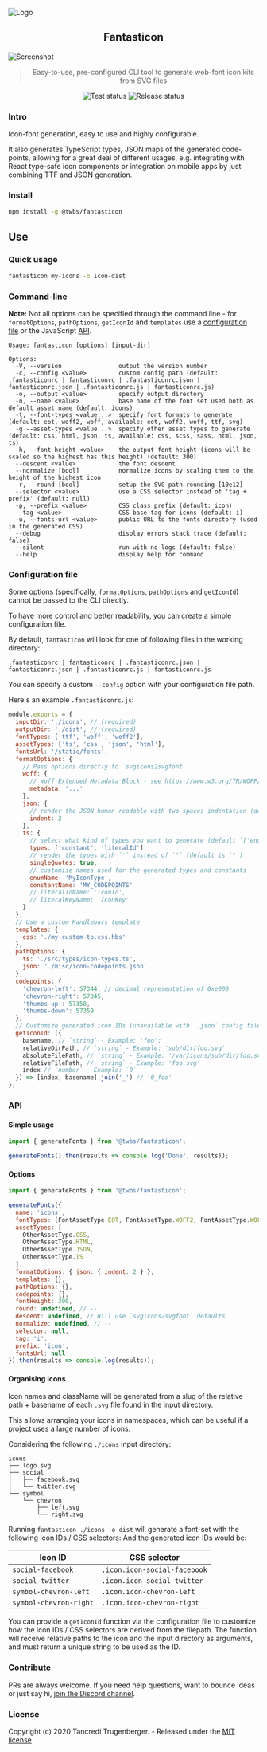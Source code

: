 ![Logo](https://github.com/twbs/fantasticon/blob/dev/.github/logo.png)

<h2 align="center">Fantasticon</h2>

![Screenshot](https://github.com/twbs/fantasticon/blob/dev/.github/screenshot.png)

<blockquote align="center">
  Easy-to-use, pre-configured CLI tool to generate web-font icon kits from SVG files
</blockquote>

<p align="center">
  <img src="https://github.com/twbs/fantasticon/workflows/Test/badge.svg" alt="Test status">
  <img src="https://github.com/twbs/fantasticon/workflows/Release/badge.svg" alt="Release status">
</p>

### Intro

Icon-font generation, easy to use and highly configurable.

It also generates TypeScript types, JSON maps of the generated code-points, allowing for a great deal of different usages, e.g. integrating with React type-safe icon components or integration on mobile apps by just combining TTF and JSON generation.

### Install

```bash
npm install -g @twbs/fantasticon
```

## Use

### Quick usage

```bash
fantasticon my-icons -o icon-dist
```

### Command-line

**Note:** Not all options can be specified through the command line - for `formatOptions`, `pathOptions`, `getIconId` and `templates` use a [configuration file](#configuration-file) or the JavaScript [API](#api).

```
Usage: fantasticon [options] [input-dir]

Options:
  -V, --version                output the version number
  -c, --config <value>         custom config path (default: .fantasticonrc | fantasticonrc | .fantasticonrc.json | fantasticonrc.json | .fantasticonrc.js | fantasticonrc.js)
  -o, --output <value>         specify output directory
  -n, --name <value>           base name of the font set used both as default asset name (default: icons)
  -t, --font-types <value...>  specify font formats to generate (default: eot, woff2, woff, available: eot, woff2, woff, ttf, svg)
  -g --asset-types <value...>  specify other asset types to generate (default: css, html, json, ts, available: css, scss, sass, html, json, ts)
  -h, --font-height <value>    the output font height (icons will be scaled so the highest has this height) (default: 300)
  --descent <value>            the font descent
  --normalize [bool]           normalize icons by scaling them to the height of the highest icon
  -r, --round [bool]           setup the SVG path rounding [10e12]
  --selector <value>           use a CSS selector instead of 'tag + prefix' (default: null)
  -p, --prefix <value>         CSS class prefix (default: icon)
  --tag <value>                CSS base tag for icons (default: i)
  -u, --fonts-url <value>      public URL to the fonts directory (used in the generated CSS)
  --debug                      display errors stack trace (default: false)
  --silent                     run with no logs (default: false)
  --help                       display help for command
```

### Configuration file

Some options (specifically, `formatOptions`, `pathOptions` and `getIconId`) cannot be passed to the CLI directly.

To have more control and better readability, you can create a simple configuration file.

By default, `fantasticon` will look for one of following files in the working directory:

```
.fantasticonrc | fantasticonrc | .fantasticonrc.json | fantasticonrc.json | .fantasticonrc.js | fantasticonrc.js
```

You can specify a custom `--config` option with your configuration file path.

Here's an example `.fantasticonrc.js`:

```js
module.exports = {
  inputDir: './icons', // (required)
  outputDir: './dist', // (required)
  fontTypes: ['ttf', 'woff', 'woff2'],
  assetTypes: ['ts', 'css', 'json', 'html'],
  fontsUrl: '/static/fonts',
  formatOptions: {
    // Pass options directly to `svgicons2svgfont`
    woff: {
      // Woff Extended Metadata Block - see https://www.w3.org/TR/WOFF/#Metadata
      metadata: '...'
    },
    json: {
      // render the JSON human readable with two spaces indentation (default is none, so minified)
      indent: 2
    },
    ts: {
      // select what kind of types you want to generate (default `['enum', 'constant', 'literalId', 'literalKey']`)
      types: ['constant', 'literalId'],
      // render the types with `'` instead of `"` (default is `"`)
      singleQuotes: true,
      // customise names used for the generated types and constants
      enumName: 'MyIconType',
      constantName: 'MY_CODEPOINTS'
      // literalIdName: 'IconId',
      // literalKeyName: 'IconKey'
    }
  },
  // Use a custom Handlebars template
  templates: {
    css: './my-custom-tp.css.hbs'
  },
  pathOptions: {
    ts: './src/types/icon-types.ts',
    json: './misc/icon-codepoints.json'
  },
  codepoints: {
    'chevron-left': 57344, // decimal representation of 0xe000
    'chevron-right': 57345,
    'thumbs-up': 57358,
    'thumbs-down': 57359
  },
  // Customize generated icon IDs (unavailable with `.json` config file)
  getIconId: ({
    basename, // `string` - Example: 'foo';
    relativeDirPath, // `string` - Example: 'sub/dir/foo.svg'
    absoluteFilePath, // `string` - Example: '/var/icons/sub/dir/foo.svg'
    relativeFilePath, // `string` - Example: 'foo.svg'
    index // `number` - Example: `0`
  }) => [index, basename].join('_') // '0_foo'
};
```

### API

#### Simple usage

```js
import { generateFonts } from '@twbs/fantasticon';

generateFonts().then(results => console.log('Done', results));
```

#### Options

```js
import { generateFonts } from '@twbs/fantasticon';

generateFonts({
  name: 'icons',
  fontTypes: [FontAssetType.EOT, FontAssetType.WOFF2, FontAssetType.WOFF],
  assetTypes: [
    OtherAssetType.CSS,
    OtherAssetType.HTML,
    OtherAssetType.JSON,
    OtherAssetType.TS
  ],
  formatOptions: { json: { indent: 2 } },
  templates: {},
  pathOptions: {},
  codepoints: {},
  fontHeight: 300,
  round: undefined, // --
  descent: undefined, // Will use `svgicons2svgfont` defaults
  normalize: undefined, // --
  selector: null,
  tag: 'i',
  prefix: 'icon',
  fontsUrl: null
}).then(results => console.log(results));
```

#### Organising icons

Icon names and className will be generated from a slug of the relative path + basename of each `.svg` file found in the input directory.

This allows arranging your icons in namespaces, which can be useful if a project uses a large number of icons.

Considering the following `./icons` input directory:

```
icons
├── logo.svg
├── social
│   ├── facebook.svg
│   └── twitter.svg
└── symbol
    └── chevron
        ├── left.svg
        └── right.svg
```

Running `fantasticon ./icons -o dist` will generate a font-set with the following Icon IDs / CSS selectors:
And the generated icon IDs would be:

| Icon ID                | CSS selector                 |
| ---------------------- | ---------------------------- |
| `social-facebook`      | `.icon.icon-social-facebook` |
| `social-twitter`       | `.icon.icon-social-twitter`  |
| `symbol-chevron-left`  | `.icon.icon-chevron-left`    |
| `symbol-chevron-right` | `.icon.icon-chevron-right`   |

You can provide a `getIconId` function via the configuration file to customize how the icon IDs / CSS selectors are derived from the filepath. The function will receive relative paths to the icon and the input directory as arguments, and must return a unique string to be used as the ID.

### Contribute

PRs are always welcome. If you need help questions, want to bounce ideas or just say hi, [join the Discord channel](https://discord.gg/BXAY3Kc3mp).

### License

Copyright (c) 2020 Tancredi Trugenberger. - Released under the [MIT license](https://github.com/tancredi/fantasticon/blob/master/LICENSE)
